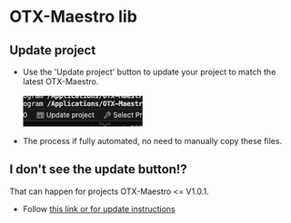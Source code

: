 # OTX-Maestro lib

## Update project
- Use the 'Update project' button to update your project to match the latest OTX-Maestro.<br><br>
 ![](https://raw.githubusercontent.com/onethinx/Readme_assets/main/OTX-Maestro-update-project.png)

- The process if fully automated, no need to manually copy these files.

## I don't see the update button!?
That can happen for projects OTX-Maestro <= V1.0.1.
 - Follow [this link or for update instructions](https://github.com/onethinx/Maestro-lib/tree/main/update)
